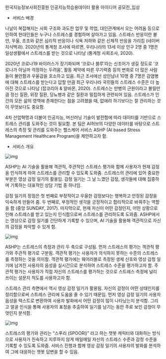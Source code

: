 한국지능정보사회진흥원 인공지능학습용데이터 활용 아이디어 공모전_입상

- 서비스 배경

나날이 복잡해지는 사회 구조와 과도한 업무 및 학업, 대인관계에서 오는 어려움 등으로 인하여 현대인들은 누구나 스트레스를 경험하며 살아가고 있음. 스트레스 반응이란 불안, 우울, 초조와 같은 심리적 반응이나 식욕 저하와 같은 신체적 반응을 가리킴 (네이버 지식백과). 2020년의 통계청 조사에 따르면, 우리나라의 13세 이상 인구 2명 중 1명은 일상생활에서 스트레스를 받는 것으로 나타남 (통계청 사회조사, 2020). 

2020년 코로나19 바이러스가 장기화되며 ‘코로나 블루’라는 신조어가 생길 정도로 ‘코로나가 아닐까 걱정하는 두려움’, 활동 제약에 따른 무기력증 등의 변화로 더 많은 사람들이 불안함과 우울감을 호소하고 있음. 최근 조사에선 성인남녀 10명 중 7명은 감염병에 대해 스트레스를 받는다고 답할 만큼 최근 우리나라 국민들의 스트레스 수준은 더 높아진 것으로 나타남 (잡코리아 & 알바몬, 2020). 스트레스는 만병의 근원이라고 불릴만큼 정신 질환, 위장 질환, 당뇨병과 같은 질환과 밀접하게 관련되어 있음. 스트레스가 인간의 모든 삶의 영역에 존재한다는 점을 고려했을 때, 없애려 하기보다는 잘 관리하는 것이 무엇보다도 중요함. 

4차 산업혁명과 더불어 인공지능, 머신러닝 기술이 발전함에 따라 데이터를 기반으로 스트레스 관리를 도와주는 것이 필요함. 본 팀은 AI허브의 다양한 데이터를 바탕으로 스트레스의 측정 및 관리를 도와주는 헬스케어 서비스 ASHP (AI based Stress Management Healthcare Program)을 제안하고자 함.

- 서비스 개요

![img](https://lh5.googleusercontent.com/ZlWAkqHtv-i0hiPB2pF63qkdaYZ8jWJrMCrDfLI3vX03de4ju7Hnp_wyL3m4dkR0jr--agq9Fom2dZZ7-DGKTruinYUmHaUADyYDWT61dnoIemQ1_9hz0CY1OlgQV0fUFagBIl8)

ASHP는 AI 기술을 활용해 객관적, 주관적인 스트레스 평가와 함께 사용자가 현재 감정을 인식하게 하여 스트레스를 관리할 수 있도록 도와줌. 스트레스의 관리에 있어 중요한 부분은 영상 감정 일기의 활용임. 감정 일기는 그 날 느꼈던 감정, 생각들에 대해 집중하며 기록하는 대표적인 상담 기법 중 하나임. 

감정 일기의 장점은 첫 번째로 부정적이고 우울한 감정보다는 행복하고 안정된 감정을 익숙하게 만들어 줌. 두 번째로, 부정적인 생각을 긍정적이고 합리적으로 바꿔주는 역할을 함 (중앙 SUNDAY, 2017). 마지막으로, 현재 자신이 어떤 감정인지, 어떤 상황으로 인해 스트레스를 받고 있는지 인식함으로써 스트레스를 관리하도록 도와줌. ASHP에서는 영상으로 감정 일기를 간단하게 기록할 수 있으며, AI 기술을 활용해 객관적으로 자신의 감정을 파악할 수 있게 함.

![img](https://lh3.googleusercontent.com/TXwQ9aiuXEpRfiZROSleMDu0oL308pDjiNYSnqye9Mb7vzE9Xyz4mnLSmmsCjZVV0WoBv-gjOytVqkZe2Vlc9Yn5YJ9tb0TJpTeU3WSlkE2ovTn1tbIXNVpOnKqQFRj4UkO-kww)

ASHP는 스트레스의 측정과 관리 두 축으로 구성됨. 먼저 스트레스의 평가는 객관적 평가와 주관적 평가로 구분됨. 객관적 평가는 사용자가 의식하지 못하는 수준의 스트레스를 측정하는 것을 의미함. 객관적 평가에는 웨어러블로 측정된 생체 신호와 영상 감정 일기에 남겨진 사용자의 음성을 실시간으로 분석하여 스트레스 수준을 평가하고자 함. 주관적 평가는 사용자가 직접 자신의 스트레스를 평가하는 것으로 스트레스 측정에 널리 쓰이는 설문지 척도를 사용하고자 함. 

스트레스 관리 측면에서 역시 영상 감정 일기가 활용됨. 자신의 감정이 어떤 상태인지를 정리함으로써 스트레스 관리에 도움을 줄 수 있기 때문임. 먼저 영상 감정 일기의 사용자 음성을 텍스트로 변환하여 사용자 발화에서 어떤 감정이 많이 나타났는지 분석함. 그리고 얼굴 인식을 통해 사용자의 표정을 추출하여 일기를 남기는 동안 주로 보인 감정이 무엇인지 분석함.

![img](https://lh3.googleusercontent.com/MSeJNPBZtKcepQJ-VlxTl8ikV2gjujiJCnSOWUc7pT-p2fjDf0tXKqK2uWSYPqR2_wuzunMlJPh8LAs9vzfm9KaRdbcBPIOV-ZMfSC16nsxUZc9AMHe0Kl3QN0W6EQlMSAaU7OQ)

스트레스의 평가와 관리는 “스푸리 (SPOORI)” 라고 하는 챗봇 캐릭터와 대화하는 방식으로 사용자가 친숙하고 지루하지 않게 매일매일 자신의 스트레스 수준과 감정 수준을 기록할 수 있도록 도와줌. 서비스 진행과 함께 영상 감정 일기의 사용자의 발화를 분석하여 그에 대응하는 챗봇 답변을 할 수 있음. 
